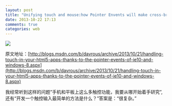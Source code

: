 ```yaml
---
layout: post
title: "Unifying touch and mouse:how Pointer Envents will make cross-browser touch support easy"
date: 2013-10-22 17:13
comments: true
categories: web
---
```

![](http://blogs.msdn.com/cfs-file.ashx/__key/communityserver-blogs-components-weblogfiles/00-00-01-10-46-metablogapi/4300.clip_5F00_image001_5F00_thumb_5F00_4E7D303E.png)

原文地址：[http://blogs.msdn.com/b/davrous/archive/2013/10/21/handling-touch-in-your-html5-apps-thanks-to-the-pointer-events-of-ie10-and-windows-8.aspx](http://blogs.msdn.com/b/davrous/archive/2013/10/21/handling-touch-in-your-html5-apps-thanks-to-the-pointer-events-of-ie10-and-windows-8.aspx)


我经常听到这样的问题”手机和平板上这么多触控功能，我要从哪开始着手研究”,还有“开发一个触控输入最简单的方法是什么？”答案是：“很复杂。”

<!--more-->